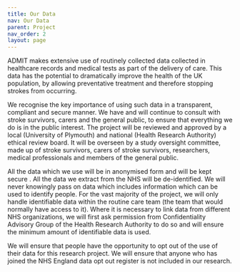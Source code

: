 ```yaml
---
title: Our Data
nav: Our Data
parent: Project
nav_order: 2
layout: page
---
```


ADMIT makes extensive use of routinely collected data collected in healthcare records and medical tests as part of the delivery of care. This data has the potential to dramatically improve the health of the UK population, by allowing preventative treatment and therefore stopping strokes from occurring.

We recognise the key importance of using such data in a transparent, compliant and secure manner. We have and will continue to consult with stroke survivors, carers and the general public, to ensure that everything we do is in the public interest. The project will be reviewed and approved by a local (University of Plymouth) and national (Health Research Authority) ethical review board. It will be overseen by a study oversight committee, made up of stroke survivors, carers of stroke survivors, researchers, medical professionals and members of the general public.

All the data which we use will be in anonymised form and will be kept secure . All the data we extract from the NHS will be de-identified. We will never knowingly pass on data which includes information which can be used to identify people. For the vast majority of the project, we will only handle identifiable data within the routine care team (the team that would normally have access to it). Where it is necessary to link data from different NHS organizations, we will first ask permission from Confidentiality Advisory Group of the Health Research Authority to do so and will ensure the minimum amount of identifiable data is used. 

We will ensure that people have the opportunity to opt out of the use of their data for this research project. We will ensure that anyone who has joined the NHS England data opt out register is not included in our research.
